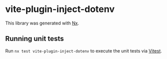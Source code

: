 # vite-plugin-inject-dotenv

This library was generated with [Nx](https://nx.dev).

## Running unit tests

Run `nx test vite-plugin-inject-dotenv` to execute the unit tests via [Vitest](https://vitest.dev/).
